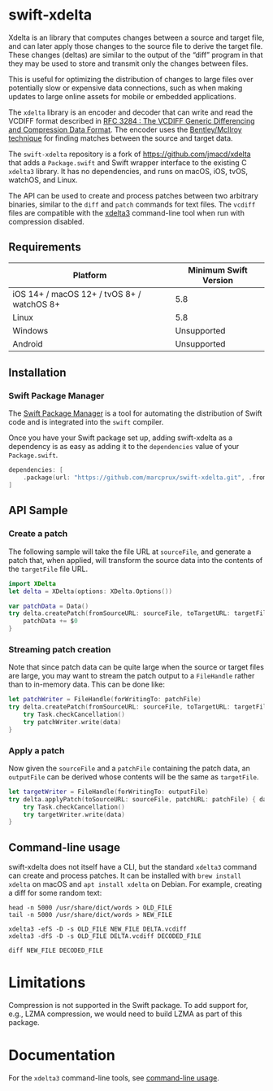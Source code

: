 # swift-xdelta

Xdelta is an library that computes changes between a source and target file, and can later apply those changes to the source file to derive the target file. These changes (deltas) are similar to the output of the “diff” program in that they may be used to store and transmit only the changes between files. 

This is useful for optimizing the distribution of changes to large files over potentially slow or expensive data connections, such as when making updates to large online assets for mobile or embedded applications.

The `xdelta` library is an encoder and decoder that can write and read the VCDIFF format described in [RFC 3284 : The VCDIFF Generic Differencing and Compression Data Format](https://www.rfc-editor.org/rfc/rfc3284). 
The encoder uses the [Bentley/McIlroy technique](http://citeseerx.ist.psu.edu/viewdoc/download?doi=10.1.1.11.8470&rep=rep1&type=pdf) for finding matches between the source and target data. 

The `swift-xdelta` repository is a fork of https://github.com/jmacd/xdelta that adds a `Package.swift`
and Swift wrapper interface to the existing C `xdelta3` library. It has no dependencies, and runs on macOS, iOS, tvOS, watchOS, and Linux.

The API can be used to create and process patches between two arbitrary binaries, similar
to the `diff` and `patch` commands for text files.
The `vcdiff` files are compatible with the [xdelta3](https://formulae.brew.sh/formula/xdelta) command-line tool when run with compression disabled.

## Requirements

| Platform | Minimum Swift Version
| --- | --- |
| iOS 14+ / macOS 12+ / tvOS 8+ / watchOS 8+ | 5.8 |
| Linux | 5.8 |
| Windows | Unsupported |
| Android | Unsupported |

## Installation

### Swift Package Manager

The [Swift Package Manager](https://swift.org/package-manager/) is a tool for automating the distribution of Swift code and is integrated into the `swift` compiler. 

Once you have your Swift package set up, adding swift-xdelta as a dependency is as easy as adding it to the `dependencies` value of your `Package.swift`.

```swift
dependencies: [
	.package(url: "https://github.com/marcprux/swift-xdelta.git", .from(from: "0.0.3"))
]
```


## API Sample

### Create a patch

The following sample will take the file URL at `sourceFile`, and
generate a patch that, when applied, will transform the source data into the
contents of the `targetFile` file URL.

```swift
import XDelta
let delta = XDelta(options: XDelta.Options())

var patchData = Data()
try delta.createPatch(fromSourceURL: sourceFile, toTargetURL: targetFile) {
	patchData += $0
}
```

### Streaming patch creation

Note that since patch data can be quite large when the source or target files are
large, you may want to stream the patch output to a `FileHandle` rather 
than to in-memory data. This can be done like:

```swift
let patchWriter = FileHandle(forWritingTo: patchFile)
try delta.createPatch(fromSourceURL: sourceFile, toTargetURL: targetFile) {
	try Task.checkCancellation()
	try patchWriter.write(data)
}
```


### Apply a patch

Now given the `sourceFile` and a `patchFile` containing the patch data,
an `outputFile` can be derived whose contents will be the same as `targetFile`.

```swift
let targetWriter = FileHandle(forWritingTo: outputFile)
try delta.applyPatch(toSourceURL: sourceFile, patchURL: patchFile) { data in
	try Task.checkCancellation()
	try targetWriter.write(data)
}
```


## Command-line usage

swift-xdelta does not itself have a CLI, but the standard `xdelta3` command can create and process patches. 
It can be installed with `brew install xdelta` on macOS and `apt install xdelta` on Debian.
For example, creating a diff for some random text:

```
head -n 5000 /usr/share/dict/words > OLD_FILE
tail -n 5000 /usr/share/dict/words > NEW_FILE

xdelta3 -efS -D -s OLD_FILE NEW_FILE DELTA.vcdiff
xdelta3 -dfS -D -s OLD_FILE DELTA.vcdiff DECODED_FILE

diff NEW_FILE DECODED_FILE
```


# Limitations

Compression is not supported in the Swift package.
To add support for, e.g., LZMA compression,
we would need to build LZMA as part of this package.

# Documentation

For the `xdelta3` command-line tools, 
see [command-line usage](https://github.com/jmacd/xdelta/blob/wiki/CommandLineSyntax.md).  

